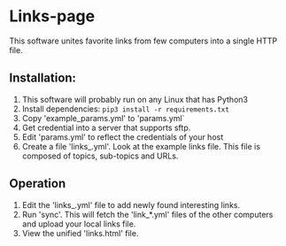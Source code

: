 Links-page
==========

This software unites favorite links from few computers into a single HTTP file.

Installation:
---------

   1. This software will probably run on any Linux that has Python3
   2. Install dependencies:
      `pip3 install -r requirements.txt`
   3. Copy 'example_params.yml' to 'params.yml`
   4. Get credential into a server that supports sftp.
   5. Edit 'params.yml' to reflect the credentials of your host
   6. Create a file 'links_<hostName>.yml'. Look at the example links file.
      This file is composed of topics, sub-topics and URLs.

Operation
---------
   
   1. Edit the 'links_<hostName>.yml' file to add newly found interesting links.
   7. Run 'sync'. This will fetch the 'link_*.yml' files of the other computers and upload your local links file.
   3. View the unified 'links.html' file.
